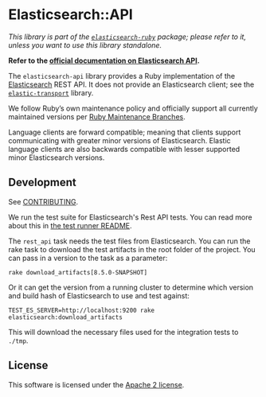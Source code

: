 # Elasticsearch::API

*This library is part of the [`elasticsearch-ruby`](https://github.com/elasticsearch/elasticsearch-ruby/) package; please refer to it, unless you want to use this library standalone.*

**Refer to the [official documentation on Elasticsearch API](https://www.elastic.co/guide/en/elasticsearch/client/ruby-api/current/api.html).**

The `elasticsearch-api` library provides a Ruby implementation of the [Elasticsearch](http://elasticsearch.com) REST API. It does not provide an Elasticsearch client; see the [`elastic-transport`](https://github.com/elastic/elastic-transport-ruby/) library.

We follow Ruby’s own maintenance policy and officially support all currently maintained versions per [Ruby Maintenance Branches](https://www.ruby-lang.org/en/downloads/branches/).

Language clients are forward compatible; meaning that clients support communicating with greater minor versions of Elasticsearch. Elastic language clients are also backwards compatible with lesser supported minor Elasticsearch versions.


## Development

See [CONTRIBUTING](https://github.com/elastic/elasticsearch-ruby/blob/main/CONTRIBUTING.md).

We run the test suite for Elasticsearch's Rest API tests. You can read more about this in [the test runner README](https://github.com/elastic/elasticsearch-ruby/tree/main/api-spec-testing#rest-api-yaml-test-runner).

The `rest_api` task needs the test files from Elasticsearch. You can run the rake task to download the test artifacts in the root folder of the project. You can pass in a version to the task as a parameter:

`rake download_artifacts[8.5.0-SNAPSHOT]`

Or it can get the version from a running cluster to determine which version and build hash of Elasticsearch to use and test against:

`TEST_ES_SERVER=http://localhost:9200 rake elasticsearch:download_artifacts`

This will download the necessary files used for the integration tests to `./tmp`.

## License

This software is licensed under the [Apache 2 license](./LICENSE).
